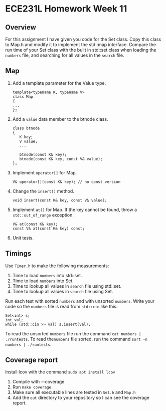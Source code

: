 # ECE231L Homework Week 11

## Overview

For this assignment I have given you code for the Set class. Copy this class to Map.h and modify it
to implement the std::map interface. Compare the run time of your Set class with the built in
std::set class when loading the `numbers` file, and searching for all values in the `search` file.

## Map

  1. Add a template parameter for the Value type.
     ```
     template<typename K, typename V>
     class Map
     {
     ...
     };
     ```
  1. Add a `value` data member to the btnode class.
     ```
     class btnode
     {
        K key;
        V value;
        ...
        
        btnode(const K& key);
        btnode(const K& key, const V& value);
     };
     ```
  1. Implement `operator[]` for Map.
     ```
     V& operator[](const K& key); // no const version
     ```
  1. Change the `insert()` method.
     ```
     void insert(const K& key, const V& value);
     ```
  1. Implement `at()` for Map. If the key cannot be found, throw a
     `std::out_of_range` exception.
     ```
     V& at(const K& key);
     const V& at(const K& key) const;
     ```
  1. Unit tests.
    
## Timings

Use `Timer.h` to make the following measurements:

  1. Time to load `numbers` into std::set.
  1. Time to load `numbers` into Set.
  1. Time to lookup all values in `search` file using std::set.
  1. Time to lookup all values in `search` file using Set.

Run each test with sorted `numbers` and with unsorted `numbers`.
Write your code so the `numbers` file is read from `std::cin` like this:
   ```
   Set<int> s;
   int val;
   while (std::cin >> val) s.insert(val);
   ```
   To read the unsorted `numbers` file run the command `cat numbers | ./runtests`.
   To read the`numbers` file sorted, run the command `sort -n numbers | ./runtests`.
   
   ## Coverage report

Install lcov with the command `sudo apt install lcov`

  1. Compile with --coverage
  1. Run `make coverage`
  1. Make sure all executable lines are tested in `Set.h` and `Map.h`
  1. Add the `out` directory to your repository so I can see the coverage report.
    

